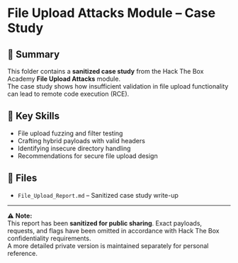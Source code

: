 # File Upload Attacks Module – Case Study

## 📖 Summary
This folder contains a **sanitized case study** from the Hack The Box Academy **File Upload Attacks** module.  
The case study shows how insufficient validation in file upload functionality can lead to remote code execution (RCE).  

## 🔑 Key Skills
- File upload fuzzing and filter testing  
- Crafting hybrid payloads with valid headers  
- Identifying insecure directory handling  
- Recommendations for secure file upload design  

## 📂 Files
- `File_Upload_Report.md` – Sanitized case study write-up  

---

⚠️ **Note:**  
This report has been **sanitized for public sharing**. Exact payloads, requests, and flags have been omitted in accordance with Hack The Box confidentiality requirements.  
A more detailed private version is maintained separately for personal reference.
